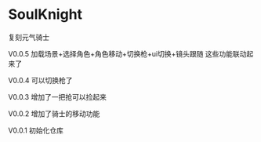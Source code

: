 # SoulKnight
复刻元气骑士

V0.0.5 加载场景+选择角色+角色移动+切换枪+ui切换+镜头跟随  这些功能联动起来了

V0.0.4 可以切换枪了

V0.0.3 增加了一把抢可以捡起来

V0.0.2 增加了骑士的移动功能

V0.0.1 初始化仓库